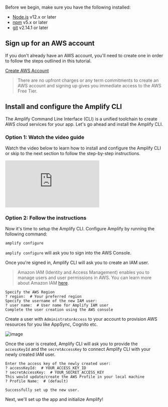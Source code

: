 Before we begin, make sure you have the following installed:

- [Node.js](https://nodejs.org/) v12.x or later
- [npm](https://www.npmjs.com/) v5.x or later
- [git](https://git-scm.com/) v2.14.1 or later

<inline-fragment integration="react" src="~/start/getting-started/fragments/react/prereq.md"></inline-fragment>
<inline-fragment integration="react-native" src="~/start/getting-started/fragments/reactnative/prereq.md"></inline-fragment>

## Sign up for an AWS account

If you don't already have an AWS account, you'll need to create one in order to follow the steps outlined in this tutorial.

[Create AWS Account](https://portal.aws.amazon.com/billing/signup?redirect_url=https%3A%2F%2Faws.amazon.com%2Fregistration-confirmation#/start)

> There are no upfront charges or any term commitments to create an AWS account and signing up gives you immediate access to the AWS Free Tier.

## Install and configure the Amplify CLI

The Amplify Command Line Interface (CLI) is a unified toolchain to create AWS cloud services for your app. Let's go ahead and install the Amplify CLI.

### Option 1: Watch the video guide

Watch the video below to learn how to install and configure the Amplify CLI or skip to the next section to follow the step-by-step instructions.

<iframe src="https://www.youtube-nocookie.com/embed/fWbM5DLh25U" frameborder="0" allow="accelerometer; autoplay; clipboard-write; encrypted-media; gyroscope; picture-in-picture" allowfullscreen></iframe>

### Option 2: Follow the instructions

<inline-fragment src="~/fragments/cli-install-block.md"></inline-fragment>

Now it's time to setup the Amplify CLI. Configure Amplify by running the following command:

```bash
amplify configure
```

`amplify configure` will ask you to sign into the AWS Console.

Once you're signed in, Amplify CLI will ask you to create an IAM user.
> Amazon IAM (Identity and Access Management) enables you to manage users and user permissions in AWS. You can learn more about Amazon IAM [here](https://aws.amazon.com/iam/).

```console
Specify the AWS Region
? region:  # Your preferred region
Specify the username of the new IAM user:
? user name:  # User name for Amplify IAM user
Complete the user creation using the AWS console
```

Create a user with `AdministratorAccess` to your account to provision AWS resources for you like AppSync, Cognito etc.

![image](../../images/user-creation.gif)

Once the user is created, Amplify CLI will ask you to provide the `accessKeyId` and the `secretAccessKey` to connect Amplify CLI with your newly created IAM user.

```console
Enter the access key of the newly created user:
? accessKeyId:  # YOUR_ACCESS_KEY_ID
? secretAccessKey:  # YOUR_SECRET_ACCESS_KEY
This would update/create the AWS Profile in your local machine
? Profile Name:  # (default)

Successfully set up the new user.
```

Next, we'll set up the app and initialize Amplify!
